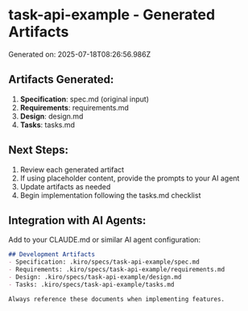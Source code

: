 # task-api-example - Generated Artifacts

Generated on: 2025-07-18T08:26:56.986Z

## Artifacts Generated:

1. **Specification**: spec.md (original input)
2. **Requirements**: requirements.md
3. **Design**: design.md
4. **Tasks**: tasks.md

## Next Steps:

1. Review each generated artifact
2. If using placeholder content, provide the prompts to your AI agent
3. Update artifacts as needed
4. Begin implementation following the tasks.md checklist

## Integration with AI Agents:

Add to your CLAUDE.md or similar AI agent configuration:

```markdown
## Development Artifacts
- Specification: .kiro/specs/task-api-example/spec.md
- Requirements: .kiro/specs/task-api-example/requirements.md
- Design: .kiro/specs/task-api-example/design.md
- Tasks: .kiro/specs/task-api-example/tasks.md

Always reference these documents when implementing features.
```

